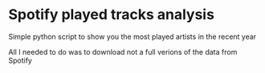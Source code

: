 # Spotify played tracks analysis

Simple python script to show you the most played artists in the recent year

All I needed to do was to download not a full verions of the data from Spotify